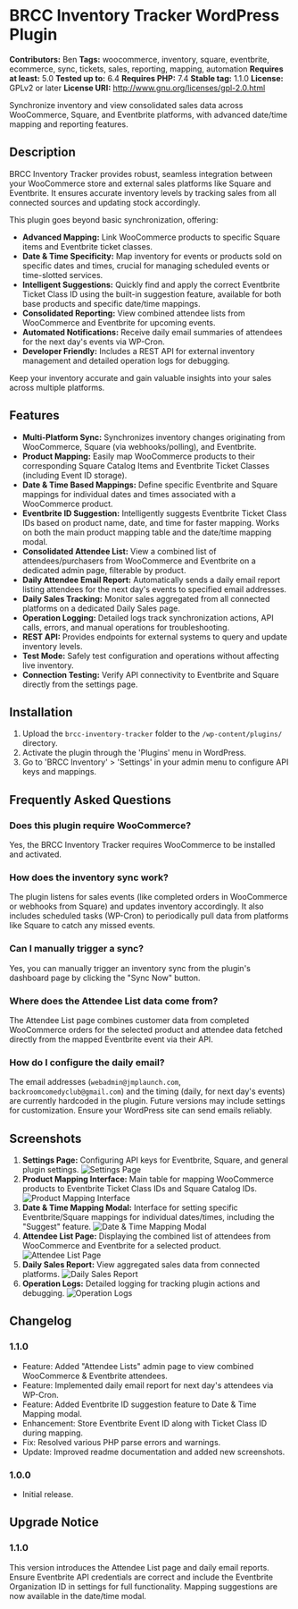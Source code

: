 # BRCC Inventory Tracker WordPress Plugin

**Contributors:** Ben
**Tags:** woocommerce, inventory, square, eventbrite, ecommerce, sync, tickets, sales, reporting, mapping, automation
**Requires at least:** 5.0
**Tested up to:** 6.4
**Requires PHP:** 7.4
**Stable tag:** 1.1.0
**License:** GPLv2 or later
**License URI:** http://www.gnu.org/licenses/gpl-2.0.html

Synchronize inventory and view consolidated sales data across WooCommerce, Square, and Eventbrite platforms, with advanced date/time mapping and reporting features.

## Description

BRCC Inventory Tracker provides robust, seamless integration between your WooCommerce store and external sales platforms like Square and Eventbrite. It ensures accurate inventory levels by tracking sales from all connected sources and updating stock accordingly.

This plugin goes beyond basic synchronization, offering:

*   **Advanced Mapping:** Link WooCommerce products to specific Square items and Eventbrite ticket classes.
*   **Date & Time Specificity:** Map inventory for events or products sold on specific dates and times, crucial for managing scheduled events or time-slotted services.
*   **Intelligent Suggestions:** Quickly find and apply the correct Eventbrite Ticket Class ID using the built-in suggestion feature, available for both base products and specific date/time mappings.
*   **Consolidated Reporting:** View combined attendee lists from WooCommerce and Eventbrite for upcoming events.
*   **Automated Notifications:** Receive daily email summaries of attendees for the next day's events via WP-Cron.
*   **Developer Friendly:** Includes a REST API for external inventory management and detailed operation logs for debugging.

Keep your inventory accurate and gain valuable insights into your sales across multiple platforms.

## Features

*   **Multi-Platform Sync:** Synchronizes inventory changes originating from WooCommerce, Square (via webhooks/polling), and Eventbrite.
*   **Product Mapping:** Easily map WooCommerce products to their corresponding Square Catalog Items and Eventbrite Ticket Classes (including Event ID storage).
*   **Date & Time Based Mappings:** Define specific Eventbrite and Square mappings for individual dates and times associated with a WooCommerce product.
*   **Eventbrite ID Suggestion:** Intelligently suggests Eventbrite Ticket Class IDs based on product name, date, and time for faster mapping. Works on both the main product mapping table and the date/time mapping modal.
*   **Consolidated Attendee List:** View a combined list of attendees/purchasers from WooCommerce and Eventbrite on a dedicated admin page, filterable by product.
*   **Daily Attendee Email Report:** Automatically sends a daily email report listing attendees for the next day's events to specified email addresses.
*   **Daily Sales Tracking:** Monitor sales aggregated from all connected platforms on a dedicated Daily Sales page.
*   **Operation Logging:** Detailed logs track synchronization actions, API calls, errors, and manual operations for troubleshooting.
*   **REST API:** Provides endpoints for external systems to query and update inventory levels.
*   **Test Mode:** Safely test configuration and operations without affecting live inventory.
*   **Connection Testing:** Verify API connectivity to Eventbrite and Square directly from the settings page.

## Installation

1.  Upload the `brcc-inventory-tracker` folder to the `/wp-content/plugins/` directory.
2.  Activate the plugin through the 'Plugins' menu in WordPress.
3.  Go to 'BRCC Inventory' > 'Settings' in your admin menu to configure API keys and mappings.

## Frequently Asked Questions

### Does this plugin require WooCommerce?

Yes, the BRCC Inventory Tracker requires WooCommerce to be installed and activated.

### How does the inventory sync work?

The plugin listens for sales events (like completed orders in WooCommerce or webhooks from Square) and updates inventory accordingly. It also includes scheduled tasks (WP-Cron) to periodically pull data from platforms like Square to catch any missed events.

### Can I manually trigger a sync?

Yes, you can manually trigger an inventory sync from the plugin's dashboard page by clicking the "Sync Now" button.

### Where does the Attendee List data come from?

The Attendee List page combines customer data from completed WooCommerce orders for the selected product and attendee data fetched directly from the mapped Eventbrite event via their API.

### How do I configure the daily email?

The email addresses (`webadmin@jmplaunch.com`, `backroomcomedyclub@gmail.com`) and the timing (daily, for next day's events) are currently hardcoded in the plugin. Future versions may include settings for customization. Ensure your WordPress site can send emails reliably.

## Screenshots

1.  **Settings Page:** Configuring API keys for Eventbrite, Square, and general plugin settings.
    ![Settings Page](includes/admin/screenshots/screenshot1.png)
2.  **Product Mapping Interface:** Main table for mapping WooCommerce products to Eventbrite Ticket Class IDs and Square Catalog IDs.
    ![Product Mapping Interface](includes/admin/screenshots/screenshot2.png)
3.  **Date & Time Mapping Modal:** Interface for setting specific Eventbrite/Square mappings for individual dates/times, including the "Suggest" feature.
    ![Date & Time Mapping Modal](includes/admin/screenshots/screenshot3.png)
4.  **Attendee List Page:** Displaying the combined list of attendees from WooCommerce and Eventbrite for a selected product.
    ![Attendee List Page](includes/admin/screenshots/screenshot4.png)
5.  **Daily Sales Report:** View aggregated sales data from connected platforms.
    ![Daily Sales Report](includes/admin/screenshots/screenshot5.png)
6.  **Operation Logs:** Detailed logging for tracking plugin actions and debugging.
    ![Operation Logs](includes/admin/screenshots/screenshot6.png)

## Changelog

### 1.1.0
*   Feature: Added "Attendee Lists" admin page to view combined WooCommerce & Eventbrite attendees.
*   Feature: Implemented daily email report for next day's attendees via WP-Cron.
*   Feature: Added Eventbrite ID suggestion feature to Date & Time Mapping modal.
*   Enhancement: Store Eventbrite Event ID along with Ticket Class ID during mapping.
*   Fix: Resolved various PHP parse errors and warnings.
*   Update: Improved readme documentation and added new screenshots.

### 1.0.0
*   Initial release.

## Upgrade Notice

### 1.1.0
This version introduces the Attendee List page and daily email reports. Ensure Eventbrite API credentials are correct and include the Eventbrite Organization ID in settings for full functionality. Mapping suggestions are now available in the date/time modal.
